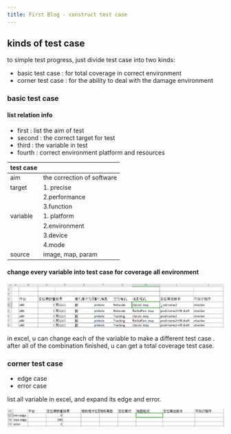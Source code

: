 ```yaml
---
title: First Blog - construct test case 
---
```

## kinds of test case 

to simple test progress, just divide test case into two kinds:
- basic test case : for total coverage in correct environment
- corner test case : for the ability to deal with the damage environment 

### basic test case 

#### list relation info 
- first : list the aim of test
- second : the correct target for test
- third : the variable in test 
- fourth : correct environment platform and resources

|test case ||
|-|-|
|aim| the correction of software |
|target| 1. precise|
||2.performance|
||3.function|
|variable| 1. platform|
||2.environment|
||3.device|
||4.mode|
|source|image, map, param|

#### change every variable into test case for coverage all environment

![avatar](../images/testcase.PNG)

in excel, u can change each of the variable to make a different test case .
after all of the combination finished, u can get a total coverage test case.

### corner test case

- edge case
- error case

list all variable in excel, and expand its edge and error.

![avatar](../images/cornercase.PNG)
